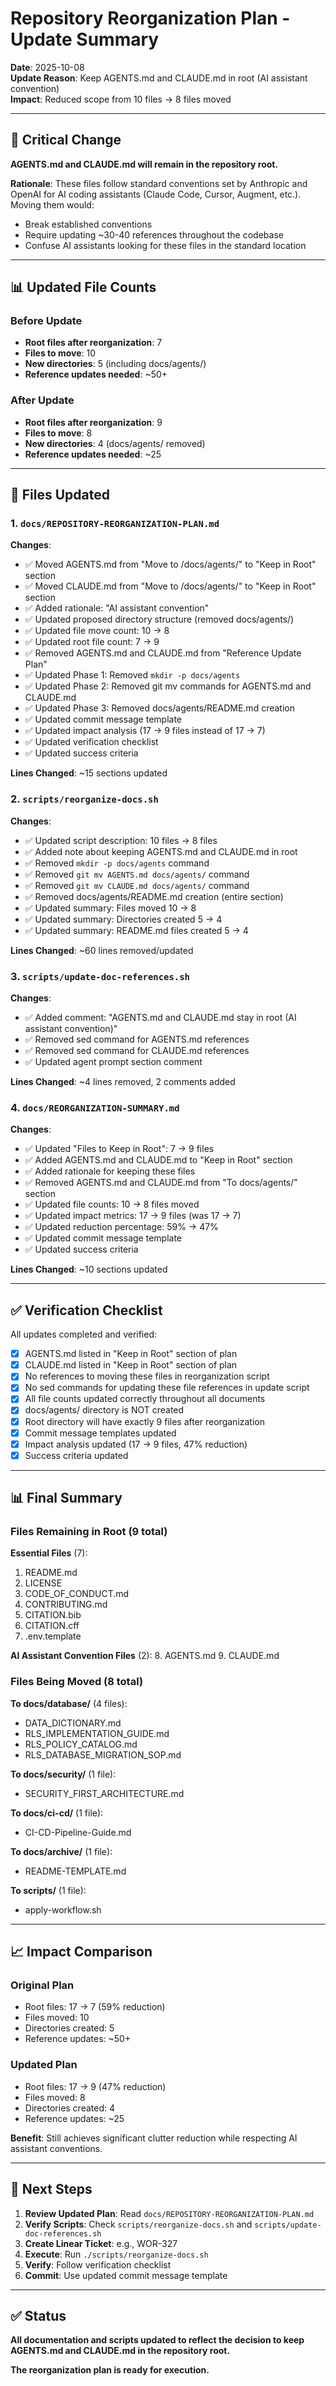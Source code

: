 # Repository Reorganization Plan - Update Summary

**Date**: 2025-10-08  
**Update Reason**: Keep AGENTS.md and CLAUDE.md in root (AI assistant convention)  
**Impact**: Reduced scope from 10 files → 8 files moved

---

## 🎯 Critical Change

**AGENTS.md and CLAUDE.md will remain in the repository root.**

**Rationale**: These files follow standard conventions set by Anthropic and OpenAI for AI coding assistants (Claude Code, Cursor, Augment, etc.). Moving them would:
- Break established conventions
- Require updating ~30-40 references throughout the codebase
- Confuse AI assistants looking for these files in the standard location

---

## 📊 Updated File Counts

### Before Update
- **Root files after reorganization**: 7
- **Files to move**: 10
- **New directories**: 5 (including docs/agents/)
- **Reference updates needed**: ~50+

### After Update
- **Root files after reorganization**: 9
- **Files to move**: 8
- **New directories**: 4 (docs/agents/ removed)
- **Reference updates needed**: ~25

---

## 📝 Files Updated

### 1. `docs/REPOSITORY-REORGANIZATION-PLAN.md`

**Changes**:
- ✅ Moved AGENTS.md from "Move to /docs/agents/" to "Keep in Root" section
- ✅ Moved CLAUDE.md from "Move to /docs/agents/" to "Keep in Root" section
- ✅ Added rationale: "AI assistant convention"
- ✅ Updated proposed directory structure (removed docs/agents/)
- ✅ Updated file move count: 10 → 8
- ✅ Updated root file count: 7 → 9
- ✅ Removed AGENTS.md and CLAUDE.md from "Reference Update Plan"
- ✅ Updated Phase 1: Removed `mkdir -p docs/agents`
- ✅ Updated Phase 2: Removed git mv commands for AGENTS.md and CLAUDE.md
- ✅ Updated Phase 3: Removed docs/agents/README.md creation
- ✅ Updated commit message template
- ✅ Updated impact analysis (17 → 9 files instead of 17 → 7)
- ✅ Updated verification checklist
- ✅ Updated success criteria

**Lines Changed**: ~15 sections updated

### 2. `scripts/reorganize-docs.sh`

**Changes**:
- ✅ Updated script description: 10 files → 8 files
- ✅ Added note about keeping AGENTS.md and CLAUDE.md in root
- ✅ Removed `mkdir -p docs/agents` command
- ✅ Removed `git mv AGENTS.md docs/agents/` command
- ✅ Removed `git mv CLAUDE.md docs/agents/` command
- ✅ Removed docs/agents/README.md creation (entire section)
- ✅ Updated summary: Files moved 10 → 8
- ✅ Updated summary: Directories created 5 → 4
- ✅ Updated summary: README.md files created 5 → 4

**Lines Changed**: ~60 lines removed/updated

### 3. `scripts/update-doc-references.sh`

**Changes**:
- ✅ Added comment: "AGENTS.md and CLAUDE.md stay in root (AI assistant convention)"
- ✅ Removed sed command for AGENTS.md references
- ✅ Removed sed command for CLAUDE.md references
- ✅ Updated agent prompt section comment

**Lines Changed**: ~4 lines removed, 2 comments added

### 4. `docs/REORGANIZATION-SUMMARY.md`

**Changes**:
- ✅ Updated "Files to Keep in Root": 7 → 9 files
- ✅ Added AGENTS.md and CLAUDE.md to "Keep in Root" section
- ✅ Added rationale for keeping these files
- ✅ Removed AGENTS.md and CLAUDE.md from "To docs/agents/" section
- ✅ Updated file counts: 10 → 8 files moved
- ✅ Updated impact metrics: 17 → 9 files (was 17 → 7)
- ✅ Updated reduction percentage: 59% → 47%
- ✅ Updated commit message template
- ✅ Updated success criteria

**Lines Changed**: ~10 sections updated

---

## ✅ Verification Checklist

All updates completed and verified:

- [x] AGENTS.md listed in "Keep in Root" section of plan
- [x] CLAUDE.md listed in "Keep in Root" section of plan
- [x] No references to moving these files in reorganization script
- [x] No sed commands for updating these file references in update script
- [x] All file counts updated correctly throughout all documents
- [x] docs/agents/ directory is NOT created
- [x] Root directory will have exactly 9 files after reorganization
- [x] Commit message templates updated
- [x] Impact analysis updated (17 → 9 files, 47% reduction)
- [x] Success criteria updated

---

## 📊 Final Summary

### Files Remaining in Root (9 total)

**Essential Files** (7):
1. README.md
2. LICENSE
3. CODE_OF_CONDUCT.md
4. CONTRIBUTING.md
5. CITATION.bib
6. CITATION.cff
7. .env.template

**AI Assistant Convention Files** (2):
8. AGENTS.md
9. CLAUDE.md

### Files Being Moved (8 total)

**To docs/database/** (4 files):
- DATA_DICTIONARY.md
- RLS_IMPLEMENTATION_GUIDE.md
- RLS_POLICY_CATALOG.md
- RLS_DATABASE_MIGRATION_SOP.md

**To docs/security/** (1 file):
- SECURITY_FIRST_ARCHITECTURE.md

**To docs/ci-cd/** (1 file):
- CI-CD-Pipeline-Guide.md

**To docs/archive/** (1 file):
- README-TEMPLATE.md

**To scripts/** (1 file):
- apply-workflow.sh

---

## 📈 Impact Comparison

### Original Plan
- Root files: 17 → 7 (59% reduction)
- Files moved: 10
- Directories created: 5
- Reference updates: ~50+

### Updated Plan
- Root files: 17 → 9 (47% reduction)
- Files moved: 8
- Directories created: 4
- Reference updates: ~25

**Benefit**: Still achieves significant clutter reduction while respecting AI assistant conventions.

---

## 🎯 Next Steps

1. **Review Updated Plan**: Read `docs/REPOSITORY-REORGANIZATION-PLAN.md`
2. **Verify Scripts**: Check `scripts/reorganize-docs.sh` and `scripts/update-doc-references.sh`
3. **Create Linear Ticket**: e.g., WOR-327
4. **Execute**: Run `./scripts/reorganize-docs.sh`
5. **Verify**: Follow verification checklist
6. **Commit**: Use updated commit message template

---

## ✅ Status

**All documentation and scripts updated to reflect the decision to keep AGENTS.md and CLAUDE.md in the repository root.**

**The reorganization plan is ready for execution.**

